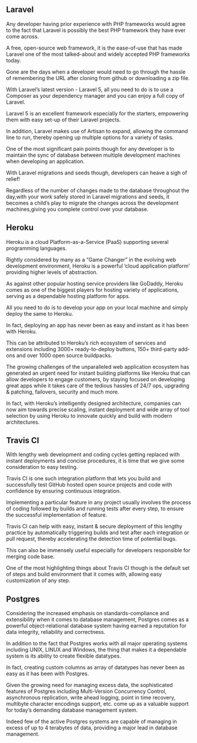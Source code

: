 <h2>Laravel</h2>

Any developer having prior experience with PHP frameworks would agree to the fact that Laravel is possibly the best PHP framework they have ever come across.

A free, open-source web framework, it is the ease-of-use that has made Laravel one of the most talked-about and widely accepted PHP frameworks today.

Gone are the days when a developer would need to go through the hassle of remembering the URL after cloning from github or downloading a zip file.

With Laravel’s latest version - Laravel 5, all you need to do is to use a Composer as your dependency manager and you can enjoy a full copy of Laravel. 

Laravel 5 is an excellent framework especially for the starters, empowering them with easy set-up of their Laravel projects. 

In addition, Laravel makes use of Artisan to expand, allowing the command line to run, thereby opening up multiple options for a variety of tasks.

One of the most significant pain points though for any developer is to maintain the sync of database between multiple development machines when developing an application. 

With Laravel migrations and seeds though, developers can heave a sigh of relief! 

Regardless of the number of changes made to the database throughout the day,with your work safely stored in Laravel migrations and seeds,
it becomes a child’s play to migrate the changes across the development machines,giving you complete control over your database. 

<h2>Heroku</h2>

Heroku is a cloud Platform-as-a-Service (PaaS) supporting several programming languages.

Rightly considered by many as a “Game Changer” in the evolving web development environment, Heroku is a powerful ‘cloud application platform’ providing higher levels of abstraction.
  
As against other popular hosting service providers like GoDaddy, Heroku comes as one of the biggest players for hosting variety of applications, serving as a dependable hosting platform for apps. 

All you need to do is to develop your app on your local machine and simply deploy the same to Heroku. 

In fact, deploying an app has never been as easy and instant as it has been with Heroku. 

This can be attributed to Heroku’s rich ecosystem of services and extensions including 3000+ ready-to-deploy buttons, 150+ third-party add-ons and over 1000 open source buildpacks. 

The growing challenges of the unparalleled web application ecosystem has generated an urgent need for instant building platforms like Heroku that can allow developers to engage customers, by staying focused on developing great apps while it takes care of the tedious hassles of 24/7 ops, upgrading & patching, failovers, security and much more. 

In fact, with Heroku’s intelligently designed architecture, companies can now aim towards precise scaling, instant deployment and wide array of tool selection by using Heroku to innovate quickly and build with modern architectures.

<h2>Travis CI</h2>

With lengthy web development and coding cycles getting replaced with instant deployments and concise procedures, it is time that we give some consideration to easy testing. 

Travis CI is one such integration platform that lets you build and successfully test GitHub hosted open source projects and code with confidence by ensuring continuous integration. 

Implementing a particular feature in any project usually involves the process of coding followed by builds and running tests after every step, to ensure the successful implementation of feature. 

Travis CI can help with easy, instant & secure deployment of this lengthy practice by automatically triggering builds and test after each integration or pull request, thereby accelerating the detection time of potential bugs. 

This can also be immensely useful especially for developers responsible for merging code base. 

One of the most highlighting things about Travis CI though is the default set of steps and build environment that it comes with, allowing easy customization of any step. 

<h2>Postgres</h2>

Considering the increased emphasis on standards-compliance and extensibility when it comes to database management, Postgres comes as a powerful object-relational database system having earned a reputation for data integrity, reliability and correctness. 

In addition to the fact that Postgres works with all major operating systems including UNIX, LINUX and Windows, the thing that makes it a dependable system is its ability to create flexible datatypes. 

In fact, creating custom columns as array of datatypes has never been as easy as it has been with Postgres. 

Given the growing need for managing excess data, the sophisticated features of Postgres including Multi-Version Concurrency Control, asynchronous replication, write ahead logging, point in time recovery, multibyte character encodings support, etc. come up as a valuable support for today’s demanding database management system. 

Indeed few of the active Postgres systems are capable of managing in excess of up to 4 terabytes of data, providing a major lead in database management.
